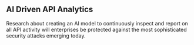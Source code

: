 ## AI Driven API Analytics

Research about creating an AI model to continuously inspect and report on all API activity will enterprises be protected against the most sophisticated security attacks emerging today.


